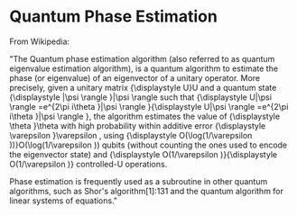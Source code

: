# Quantum Phase Estimation
From Wikipedia:

"The Quantum phase estimation algorithm (also referred to as quantum eigenvalue estimation algorithm), is a quantum algorithm to estimate the phase (or eigenvalue) of an eigenvector of a unitary operator. More precisely, given a unitary matrix {\displaystyle U}U and a quantum state {\displaystyle |\psi \rangle }|\psi \rangle  such that {\displaystyle U|\psi \rangle =e^{2\pi i\theta }|\psi \rangle }{\displaystyle U|\psi \rangle =e^{2\pi i\theta }|\psi \rangle }, the algorithm estimates the value of {\displaystyle \theta }\theta  with high probability within additive error {\displaystyle \varepsilon }\varepsilon , using {\displaystyle O(\log(1/\varepsilon ))}O(\log(1/\varepsilon )) qubits (without counting the ones used to encode the eigenvector state) and {\displaystyle O(1/\varepsilon )}{\displaystyle O(1/\varepsilon )} controlled-U operations.

Phase estimation is frequently used as a subroutine in other quantum algorithms, such as Shor's algorithm[1]:131 and the quantum algorithm for linear systems of equations."
